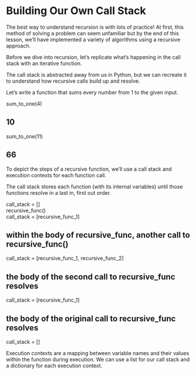 # Building Our Own Call Stack

The best way to understand recursion is with lots of practice! At first, this method of solving a problem can seem unfamiliar but by the end of this lesson, we’ll have implemented a variety of algorithms using a recursive approach.

Before we dive into recursion, let’s replicate what’s happening in the call stack with an iterative function.

The call stack is abstracted away from us in Python, but we can recreate it to understand how recursive calls build up and resolve.

Let’s write a function that sums every number from 1 to the given input.

sum_to_one(4)

## 10

sum_to_one(11)

## 66

To depict the steps of a recursive function, we’ll use a call stack and execution contexts for each function call.

The call stack stores each function (with its internal variables) until those functions resolve in a last in, first out order.

call_stack = []\
recursive_func()\
call_stack = [recursive_func_1]

## within the body of recursive_func, another call to recursive_func()

call_stack = [recursive_func_1, recursive_func_2]

## the body of the second call to recursive_func resolves

call_stack = [recursive_func_1]

## the body of the original call to recursive_func resolves

call_stack = []

Execution contexts are a mapping between variable names and their values within the function during execution. We can use a list for our call stack and a dictionary for each execution context.

